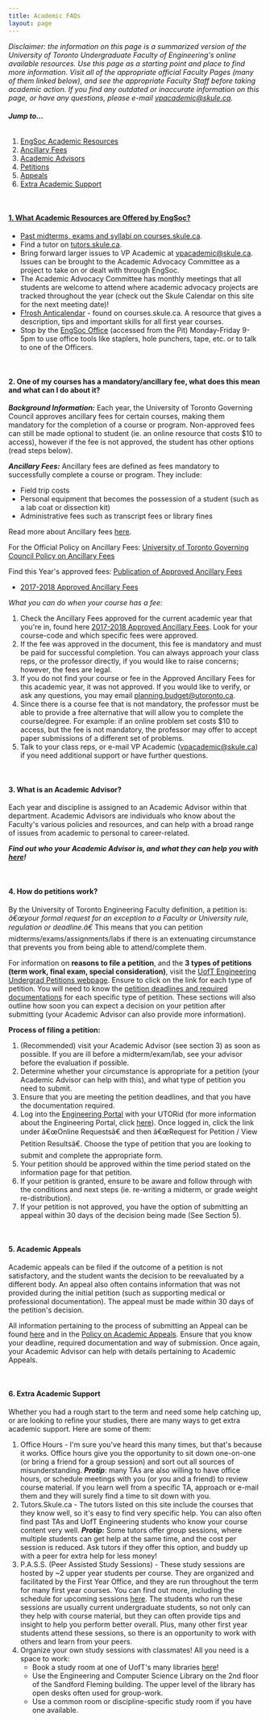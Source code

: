 ```yaml
---
title: Academic FAQs
layout: page
---
```


<p><em>Disclaimer: the information on this page is a summarized version of the University of Toronto Undergraduate Faculty of Engineering's online available resources. Use this page as a starting point and place to find more information. Visit all of the appropriate official Faculty Pages (many of them linked below), and see the appropriate Faculty Staff before taking academic action. If you find any outdated or inaccurate information on this page, or have any questions, please e-mail <a href="mailto:vpacademic@skule.ca">vpacademic@skule.ca</a>.</em>
<p>
<h6><strong>Jump to...</strong></h6>
<ol>
    <li><a href="#EngSocAcademicResources">EngSoc Academic Resources</a></li>
    <li><a href="#AncillaryFees">Ancillary Fees</li>
    <li><a href="#AcademicAdvisors">Academic Advisors</li>
    <li><a href="#Petitions">Petitions</li>
    <li><a href="#Appeals">Appeals</li>
    <li><a href="#ExtraAcademicSupport">Extra Academic Support</li>
</ol> <br>
<h4><strong>1. What Academic Resources are Offered by EngSoc?</strong></h4>
<ul>
    <li>Past midterms, exams and syllabi on <a href="http://www.courses.skule.ca">courses.skule.ca</a>.</li>
    <li>Find a tutor on <a href="http://www.tutors.skule.ca">tutors.skule.ca</a>.</li>
    <li>Bring forward larger issues to VP Academic at <a href="mailto:vpacademic@skule.ca">vpacademic@skule.ca</a>. Issues can be brought to the Academic Advocacy Committee as a project to take on or dealt with through EngSoc.</li>
    <li>The Academic Advocacy Committee has monthly meetings that all students are welcome to attend where academic advocacy projects are tracked throughout the year (check out the Skule Calendar on this site for the next meeting date)!</li>
    <li><a href="http://www.http://courses.skule.ca/docs/Anticalendar_2016.pdf">F!rosh Anticalendar</a> - found on courses.skule.ca. A resource that gives a description, tips and important skills for all first year courses.</li>
    <li>Stop by the <a href="../contact">EngSoc Office</a> (accessed from the Pit) Monday-Friday 9-5pm to use office tools like staplers, hole punchers, tape, etc. or to talk to one of the Officers.
</ul> <br>
<h4><strong>2. One of my courses has a mandatory/ancillary fee, what does this mean and what can I do about it?</strong></h4>
<p><strong><em>Background Information:</em></strong> Each year, the University of Toronto Governing Council approves ancillary fees for certain courses, making them mandatory for the completion of a course or program. Non-approved fees can still be made optional to student (ie. an online resource that costs $10 to access), however if the fee is not approved, the student has other options (read steps below).</p>
<p><strong><em>Ancillary Fees:</em></strong> Ancillary fees are defined as fees mandatory to successfully complete a course or program. They include:</p>
<ul>
    <li>Field trip costs</li>
    <li>Personal equipment that becomes the possession of a student (such as a lab coat or dissection kit)</li>
    <li>Administrative fees such as transcript fees or library fines</li>
</ul>
<p>Read more about Ancillary fees <a href="http://www.viceprovoststudents.utoronto.ca/publicationsandpolicies/guidelines/ancillary-fees.htm#Report%20and%20Analysis%20of%20Ancillary%20Fees">here</a>.</p>
<p>For the Official Policy on Ancillary Fees: <a href="http://www.governingcouncil.utoronto.ca/Assets/Governing+Council+Digital+Assets/Policies/PDF/ppapr171995.pdf">University of Toronto Governing Council Policy on Ancillary Fees</a></p>
<p>Find this Year's approved fees: <a href="http://www.planningandbudget.utoronto.ca/tuition/Ancillary_Fees.htm">Publication of Approved Ancillary Fees</a></p>
<ul>
    <li><a href="http://www.planningandbudget.utoronto.ca/Assets/Academic+Operations+Digital+Assets/Planning+$!26+Budget/lyanne/Category+5+Ancillary+Fees+2017-18.pdf">2017-2018 Approved Ancillary Fees</a></li>
</ul> <em>What you can do when your course has a fee:</em>
<ol>
    <li>Check the Ancillary Fees approved for the current academic year that you're in, found here <a href="http://www.planningandbudget.utoronto.ca/Assets/Academic+Operations+Digital+Assets/Planning+$!26+Budget/lyanne/Category+5+Ancillary+Fees+2017-18.pdf">2017-2018 Approved Ancillary Fees</a>. Look for your course-code and which specific fees were approved.</li>
    <li>If the fee was approved in the document, this fee is mandatory and must be paid for successful completion. You can always approach your class reps, or the professor directly, if you would like to raise concerns; however, the fees are legal.</li>
    <li>If you do not find your course or fee in the Approved Ancillary Fees for this academic year, it was not approved. If you would like to verify, or ask any questions, you may email <a href="mailto:planning.budget@utoronto.ca">planning.budget@utoronto.ca</a>.</li>
    <li>Since there is a course fee that is not mandatory, the professor must be able to provide a free alternative that will allow you to complete the course/degree. For example: if an online problem set costs $10 to access, but the fee is not mandatory, the professor may offer to accept paper submissions of a different set of problems.</li>
    <li>Talk to your class reps, or e-mail VP Academic (<a href="mailto:vpacademic@skule.ca">vpacademic@skule.ca</a>) if you need additional support or have further questions.</li>
</ol> <br>
<h4><strong>3. What is an Academic Advisor?</strong></h4>
<p>Each year and discipline is assigned to an Academic Advisor within that department. Academic Advisors are individuals who know about the Faculty's various policies and resources, and can help with a broad range of issues from academic to personal to career-related.</p>
<p><strong><em>Find out who your Academic Advisor is, and what they can help you with <a href="http://undergrad.engineering.utoronto.ca/advising-support-services/academic-advising/">here</a>!</em></strong></p> <br>
<h4><strong>4. How do petitions work?</strong></h4>
<p>By the University of Toronto Engineering Faculty definition, a petition is: <em>â€œyour formal request for an exception to a Faculty or University rule, regulation or deadline.â€</em> This means that you can petition midterms/exams/assignments/labs if there is an extenuating circumstance that prevents you from being able to attend/complete them.</p>
<p>For information on <strong>reasons to file a petition</strong>, and the <strong>3 types of petitions (term work, final exam, special consideration)</strong>, visit the <a href="http://undergrad.engineering.utoronto.ca/petitions/">UofT Engineering Undergrad Petitions webpage</a>. Ensure to click on the link for each type of petition. You will need to know the <u>petition deadlines and required documentations</u> for each specific type of petition. These sections will also outline how soon you can expect a decision on your petition after submitting (your Academic Advisor can also provide more information).</p>
<p><strong>Process of filing a petition:</strong></p>
<ol>
    <li>(Recommended) visit your Academic Advisor (see section 3) as soon as possible. If you are ill before a midterm/exam/lab, see your advisor before the evaluation if possible.</li>
    <li>Determine whether your circumstance is appropriate for a petition (your Academic Advisor can help with this), and what type of petition you need to submit.</li>
    <li>Ensure that you are meeting the petition deadlines, and that you have the documentation required.</li>
    <li>Log into the <a href="https://portal.engineering.utoronto.ca/sites/portal/portal.asp">Engineering Portal</a> with your UTORid (for more information about the Engineering Portal, click <a href="http://undergrad.engineering.utoronto.ca/skule-            life/the-engineering-portal/">here</a>). Once logged in, click the link under â€œOnline Requestsâ€ and then â€œRequest for Petition / View Petition Resultsâ€. Choose the type of petition that you are looking to submit and complete the appropriate form.</li>
    <li>Your petition should be approved within the time period stated on the information page for that petition.</li>
    <li>If your petition is granted, ensure to be aware and follow through with the conditions and next steps (ie. re-writing a midterm, or grade weight re-distribution).</li>
    <li>If your petition is not approved, you have the option of submitting an appeal within 30 days of the decision being made (See Section 5).</li>
</ol> <br>
<h4><strong>5. Academic Appeals</strong></h4>
<p>Academic appeals can be filed if the outcome of a petition is not satisfactory, and the student wants the decision to be reevaluated by a different body. An appeal also often contains information that was not provided during the initial petition (such as supporting medical or professional documentation). The appeal must be made within 30 days of the petition's decision. </p>
<p>All information pertaining to the process of submitting an Appeal can be found <a href="http://undergrad.engineering.utoronto.ca/petitions/appeals/">here</a> and in the <a href="http://www.governingcouncil.utoronto.ca/Assets/Governing+Council+Digital+Assets/Policies/PDF/ppdec122005.pdf">Policy on Academic Appeals</a>. Ensure that you know your deadline, required documentation and way of submission. Once again, your Academic Advisor can help with details pertaining to Academic Appeals.</p> <br>
<h4><strong>6. Extra Academic Support</strong></h4>
<p>Whether you had a rough start to the term and need some help catching up, or are looking to refine your studies, there are many ways to get extra academic support. Here are some of them:</p>
<ol>
    <li>Office Hours - I'm sure you've heard this many times, but that's because it works. Office hours give you the opportunity to sit down one-on-one (or bring a friend for a group session) and sort out all sources of misunderstanding. <strong> <em>Protip</em></strong>: many TAs are also willing to have office hours, or schedule meetings with you (or you and a friend) to review course material. If you learn well from a specific TA, approach or e-mail them and they will surely find a time to sit down with you.</li>
    <li>Tutors.Skule.ca - The tutors listed on this site include the courses that they know well, so it's easy to find very specific help. You can also often find past TAs and UofT Engineering students who know your course content very well. <strong><em>Protip:</em></strong> Some tutors offer group sessions, where multiple students can get help at the same time, and the cost per session is reduced. Ask tutors if they offer this option, and buddy up with a peer for extra help for less money! </li>
    <li>P.A.S.S. (Peer Assisted Study Sessions) - These study sessions are hosted by ~2 upper year students per course. They are organized and facilitated by the First Year Office, and they are run throughout the term for many first year courses. You can find out more, including the schedule for upcoming sessions <a href="http://undergrad.engineering.utoronto.ca/advising-              support-services/first-year-office/first-year-updates-deadlines/peer-assisted-study-sessions-pass/">here</a>. The students who run these sessions are usually current undergraduate students, so not only can they help with course material, but they can often provide tips and insight to help you perform better overall. Plus, many other first year students attend these sessions, so there is an opportunity to work with others and learn from your peers.</li>
    <li>Organize your own study sessions with classmates! All you need is a space to work: <ul>
            <li>Book a study room at one of UofT's many libraries <a href="https://onesearch.library.utoronto.ca/group-study-                  rooms">here</a>!</li>
            <li>Use the Engineering and Computer Science Library on the 2nd floor of the Sandford Fleming building. The upper level of the library has open desks often used for group-work.</li>
            <li>Use a common room or discipline-specific study room if you have one available.</li>
        </ul>
    </li> <br>
</ol>